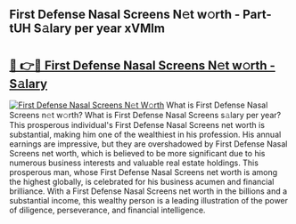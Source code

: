 ## First Defense Nasal Screens N𝚎t w𝚘rth - Part-tUH S𝚊lary per year xVMlm

# <h2><a href="http://gc2db54.nevu.top/?p=First+Defense+Nasal+Screens">🔗 👉🔴 First Defense Nasal Screens N𝚎t w𝚘rth - S𝚊lary</a></h2>

[![First Defense Nasal Screens N𝚎t W𝚘rth](https://i.imgur.com/Oavwk0R.jpeg)](http://gc2db54.nevu.top/?p=First+Defense+Nasal+Screens)
What is First Defense Nasal Screens n𝚎t w𝚘rth? What is First Defense Nasal Screens s𝚊lary per year?
This prosperous individual's First Defense Nasal Screens net worth is substantial, making him one of the wealthiest in his profession. His annual earnings are impressive, but they are overshadowed by First Defense Nasal Screens net worth, which is believed to be more significant due to his numerous business interests and valuable real estate holdings. This prosperous man, whose First Defense Nasal Screens net worth is among the highest globally, is celebrated for his business acumen and financial brilliance. With a First Defense Nasal Screens net worth in the billions and a substantial income, this wealthy person is a leading illustration of the power of diligence, perseverance, and financial intelligence.
